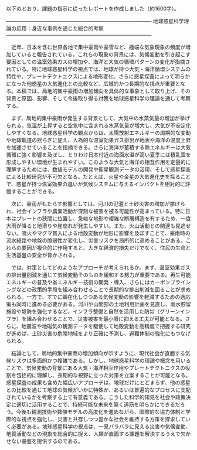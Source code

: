 以下のとおり、課題の指示に従ったレポートを作成しました（約1600字）。

────────────────────────────────────────
地球惑星科学理論の応用：身近な事例を通じた総合的考察
────────────────────────────────────────

　近年、日本を含む世界各地で集中豪雨や豪雪など、極端な気象現象の頻度が増加していると報告されている。これらの現象の背景には、気候変動を引き起こす要因としての温室効果ガスの増加や、海洋と大気の循環パターンの変化が指摘されている。特に地球惑星科学の視点では、地球が持つ大気・海洋循環システムの特性や、プレートテクトニクスによる地形変化、さらに惑星探査によって明らかになった他惑星の大気進化との比較など、広域的かつ長期的な視点が重要となる。本稿では、局地的集中豪雨の増加傾向を具体的な事象として取り上げ、その背景と原因、影響、そして今後取り得る対策を地球惑星科学の理論を通して考察する。  

　まず、局地的集中豪雨が発生する背景として、大気中の水蒸気量の増加が挙げられる。気温が上昇すると空気中に含まれる水蒸気量が増大し、大気が不安定化しやすくなる。地球惑星科学の観点からは、太陽放射エネルギーの周期的な変動や地球軌道の揺らぎに加え、人為的な温室効果ガス排出が地表や海洋の温度上昇を加速させていることを指摘できる。さらに海洋が蓄積する熱エネルギーは大気循環に強く影響を及ぼし、とりわけ日本付近の海面水温が高い夏季には積乱雲を形成しやすい環境が生まれやすい。このような大気と海洋の相互作用を定量的に理解するためには、数値モデルの開発や衛星観測データの活用、そして惑星探査による比較研究が不可欠となる。たとえば、火星や金星の大気進化史を探ることで、惑星が持つ温室効果の違いが気候システムに与えるインパクトを相対的に評価することができる。  

　次に、豪雨がもたらす影響としては、河川の氾濫と土砂災害の増加が挙げられ、社会インフラや農業活動が深刻な被害を被る可能性が高まっている。特に日本はプレートの狭間に位置し、急峻な地形や複雑な断層構造を有するため、一度大雨が降ると地滑りや崖崩れが発生しやすい。また、火山活動との関連も見逃せない。噴火やマグマ貫入による地殻変動が地形に影響を及ぼすことで、豪雨時の流水経路や地盤の脆弱性が変化し、災害リスクを局所的に高めることがある。これらの要因が複合的に作用すると、大きな経済的損失だけでなく、住民の生命と生活基盤の安全が脅かされる。  

　では、対策としてどのようなアプローチが考えられるか。まず、温室効果ガスの排出量削減を通じて気候変動そのものを緩和する努力が重要である。再生可能エネルギーの普及や省エネルギー技術の開発・導入、さらにはカーボンプライシングなどの政策的手段を組み合わせることで長期的な排出削減を図ることが求められる。一方で、すでに顕在化しつつある気候変動の影響を軽減するための適応策も同時に進める必要がある。河川や山間部の土地利用計画を見直し、雨水貯留施設や堤防を強化するなど、インフラ整備と自然を活用した防災（グリーンインフラ）を組み合わせることで、災害被害を最小限に抑える工夫が可能となる。さらに、地震波や地磁気の観測データを駆使して地殻変動を高精度で把握する研究が進めば、土砂災害の危険地域をより正確に予測し、避難体制の強化にもつなげられる。  

　結論として、局地的集中豪雨の増加傾向が示すように、現代社会が直面する気候リスクは多面的かつ複雑である。しかし、地球惑星科学の理論や概念を用いることで、気候変動の背景にある大気・海洋相互作用やプレートテクトニクスの役割を包括的に理解し、長期的な視野に立った対策を立案することが可能となる。惑星探査の成果も含めた幅広いアプローチは、地球だけにとどまらず、他の惑星との比較を通じて地球の気候がいかに特殊か、あるいは普遍的なプロセスに支配されているかを考察する上で有意義である。こうした科学的知見を社会や政策決定に適切に活用することで、持続可能な未来を築く道筋を明らかにできるだろう。今後も観測技術や数値モデルの高度化を進めながら、国際的な協力体制と学際的な視点を強化し、災害と共存しつつ豊かな社会を維持する方策を探求していく必要がある。地球惑星科学の視点は、一見バラバラに見える災害や気候変動、地質活動などの現象を総合的に捉え、人類が直面する課題を解決するうえで欠かせない基盤を提供するのである。